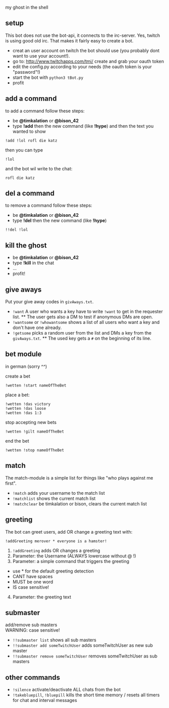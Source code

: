 my ghost in the shell

## setup

This bot does not use the bot-api, it connects to the irc-server. Yes, twitch is using good old irc. That makes it fairly easy to create a bot.

* creat an user account on twitch the bot should use (you probably dont want to use your account!).
* go to: http://www.twitchapps.com/tmi/ create and grab your oauth token
* edit the config.py according to your needs (the oauth token is your "password"!)
* start the bot with `python3 tBot.py`
* profit

## add a command

to add a command follow these steps:

* be **@timkalation** or **@bison_42**
* type **!add** then the new command (like **!hype**) and then the text you wanted to show

```
!add !lol rofl die katz
```

then you can type 
```
!lol
```

and the bot wil write to the chat:
```
rofl die katz
```

## del a command

to remove a command follow these steps:

* be **@timkalation** or **@bison_42**
* type **!del** then the new command (like **!hype**)

```
!!del !lol
```

## kill the ghost

* be **@timkalation** or **@bison_42**
* type **!kill** in the chat
* ...
* profit!

## give aways

Put your give away codes in `givAways.txt`.

* `!want` A user who wants a key have to write `!want` to get in the requester list.
** The user gets also a DM to test if anonymous DMs are open.
* `!wantsome` or `!whowantsome` shows a list of all users who want a key and don't have one already.
* `!getsome` picks a random user from the list and DMs a key from the `givAways.txt`.
** The used key gets a `#` on the beginning of its line.

## bet module

in german (sorry ^^)

create a bet  
```
!wetten !start nameOfTheBet
```

place a bet:  
```
!wetten !das victory
!wetten !das loose 
!wetten !das 1:3
```
 
stop accepting new bets  
```
!wetten !gilt nameOfTheBet
```

end the bet  
```
!wetten !stop nameOfTheBet
```

## match

The match-module is a simple list for things like "who plays against me first".

* `!match` adds your username to the match list
* `!matchlist` shows the current match list
* `!matchclear` be timkalation or bison, clears the current match list

## greeting

The bot can greet users, add OR change a greeting text with:
```
!addGreeting merover * everyone is a hamster!
```

1. `!addGreeting` adds OR changes a greeting
2. Parameter: the Username (ALWAYS lowercase without @ !)
3. Parameter: a simple command that triggers the greeting
  * use * for the default greeting detection
  * CANT have spaces
  * MUST be one word
  * IS case sensitive!
4. Parameter: the greeting text

## submaster

add/remove sub masters  
WARNING: case sensitive!

* `!!submaster list` shows all sub masters
* `!!submaster add someTwitchUser` adds someTwitchUser as new sub master
* `!!submaster remove someTwitchUser` removes someTwitchUser as sub masters


## other commands

* `!silence` activate/deactivate ALL chats from the bot
* `!takebluepill`, `!bluepill` kills the short time memory / resets all timers for chat and interval messages
